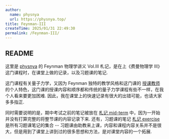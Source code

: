 ```yaml
---
author:
  name: physnya
  url: https://physnya.top/
title: Feynman-III
createTime: 2025/01/31 22:49:30
permalink: /Feynman-III/
---
```

## README

这里是 [physnya](/) 的 Feynman 物理学讲义 Vol.III 札记，是在上《费曼物理学 III》这门课程时，在课堂上做的记录，以及习题课的笔记.

这门课程有关量子力学，又因为 Feynman 独特的教学风格和这门课的 [授课教师](https://xianyuzhongzhi.wordpress.com/) 的个人特色，这门课的授课内容和顺序都和传统的量子力学课程有些不一样，在我个人看来要更加困难. 因此，我在课堂上的快速记录有很大的出错可能，也请大家多多指正.

同时需要说明的是，期中考试之前的笔记被放在 [札记 mid-term](/Feynman-III/zpmh77r9/) 中，因为一开始并没有打算完整的将整节课的内容记录下来. 还有，习题课的笔记 [札记 exercise](/Feynman-III/p8boj4xu/) 是所有习题课笔记的集合 -- 习题课由助教来上课，内容和课程内容关系并不是很大，但是用到了课堂上讲到过的很多思想和方法，是对课堂内容的一个拓展.